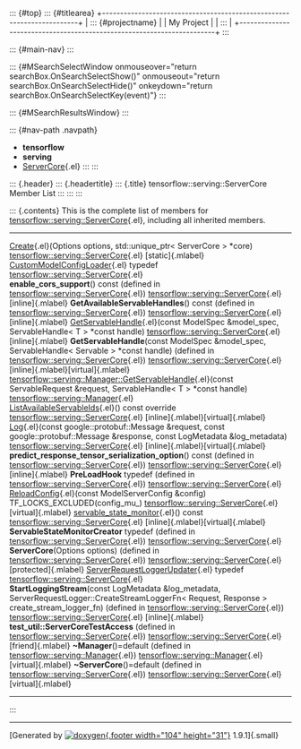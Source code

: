 ::: {#top}
::: {#titlearea}
+-----------------------------------------------------------------------+
| ::: {#projectname}                                                    |
| My Project                                                            |
| :::                                                                   |
+-----------------------------------------------------------------------+
:::

::: {#main-nav}
:::

::: {#MSearchSelectWindow onmouseover="return searchBox.OnSearchSelectShow()" onmouseout="return searchBox.OnSearchSelectHide()" onkeydown="return searchBox.OnSearchSelectKey(event)"}
:::

::: {#MSearchResultsWindow}
:::

::: {#nav-path .navpath}
-   **tensorflow**
-   **serving**
-   [ServerCore](classtensorflow_1_1serving_1_1ServerCore.html){.el}
:::
:::

::: {.header}
::: {.headertitle}
::: {.title}
tensorflow::serving::ServerCore Member List
:::
:::
:::

::: {.contents}
This is the complete list of members for
[tensorflow::serving::ServerCore](classtensorflow_1_1serving_1_1ServerCore.html){.el},
including all inherited members.

  ---------------------------------------------------------------------------------------------------------------------------------------------------------------------------------------------------------------------------------------------------------- --------------------------------------------------------------------------------------- -------------------------------------
  [Create](classtensorflow_1_1serving_1_1ServerCore.html#a538a0253233bd77da1051a985e3c2642){.el}(Options options, std::unique\_ptr\< ServerCore \> \*core)                                                                                                   [tensorflow::serving::ServerCore](classtensorflow_1_1serving_1_1ServerCore.html){.el}   [static]{.mlabel}
  [CustomModelConfigLoader](classtensorflow_1_1serving_1_1ServerCore.html#aded4a259be715e96c76f6d239ea68a80){.el} typedef                                                                                                                                    [tensorflow::serving::ServerCore](classtensorflow_1_1serving_1_1ServerCore.html){.el}   
  **enable\_cors\_support**() const (defined in [tensorflow::serving::ServerCore](classtensorflow_1_1serving_1_1ServerCore.html){.el})                                                                                                                       [tensorflow::serving::ServerCore](classtensorflow_1_1serving_1_1ServerCore.html){.el}   [inline]{.mlabel}
  **GetAvailableServableHandles**() const (defined in [tensorflow::serving::ServerCore](classtensorflow_1_1serving_1_1ServerCore.html){.el})                                                                                                                 [tensorflow::serving::ServerCore](classtensorflow_1_1serving_1_1ServerCore.html){.el}   [inline]{.mlabel}
  [GetServableHandle](classtensorflow_1_1serving_1_1ServerCore.html#adbe7fed540950b47bf889d3414239dbf){.el}(const ModelSpec &model\_spec, ServableHandle\< T \> \*const handle)                                                                              [tensorflow::serving::ServerCore](classtensorflow_1_1serving_1_1ServerCore.html){.el}   [inline]{.mlabel}
  **GetServableHandle**(const ModelSpec &model\_spec, ServableHandle\< Servable \> \*const handle) (defined in [tensorflow::serving::ServerCore](classtensorflow_1_1serving_1_1ServerCore.html){.el})                                                        [tensorflow::serving::ServerCore](classtensorflow_1_1serving_1_1ServerCore.html){.el}   [inline]{.mlabel}[virtual]{.mlabel}
  [tensorflow::serving::Manager::GetServableHandle](classtensorflow_1_1serving_1_1Manager.html#aca70babd38f4b416cf27bbf40f8bb093){.el}(const ServableRequest &request, ServableHandle\< T \> \*const handle)                                                 [tensorflow::serving::Manager](classtensorflow_1_1serving_1_1Manager.html){.el}         
  [ListAvailableServableIds](classtensorflow_1_1serving_1_1ServerCore.html#ac88da0268e401fa99bcd074e692ee709){.el}() const override                                                                                                                          [tensorflow::serving::ServerCore](classtensorflow_1_1serving_1_1ServerCore.html){.el}   [inline]{.mlabel}[virtual]{.mlabel}
  [Log](classtensorflow_1_1serving_1_1ServerCore.html#a7eec47dca427a8fcf5e345572bf818e4){.el}(const google::protobuf::Message &request, const google::protobuf::Message &response, const LogMetadata &log\_metadata)                                         [tensorflow::serving::ServerCore](classtensorflow_1_1serving_1_1ServerCore.html){.el}   [inline]{.mlabel}[virtual]{.mlabel}
  **predict\_response\_tensor\_serialization\_option**() const (defined in [tensorflow::serving::ServerCore](classtensorflow_1_1serving_1_1ServerCore.html){.el})                                                                                            [tensorflow::serving::ServerCore](classtensorflow_1_1serving_1_1ServerCore.html){.el}   [inline]{.mlabel}
  **PreLoadHook** typedef (defined in [tensorflow::serving::ServerCore](classtensorflow_1_1serving_1_1ServerCore.html){.el})                                                                                                                                 [tensorflow::serving::ServerCore](classtensorflow_1_1serving_1_1ServerCore.html){.el}   
  [ReloadConfig](classtensorflow_1_1serving_1_1ServerCore.html#ac3fbf30a022d978159532c2c68384669){.el}(const ModelServerConfig &config) TF\_LOCKS\_EXCLUDED(config\_mu\_)                                                                                    [tensorflow::serving::ServerCore](classtensorflow_1_1serving_1_1ServerCore.html){.el}   [virtual]{.mlabel}
  [servable\_state\_monitor](classtensorflow_1_1serving_1_1ServerCore.html#ac435225d6ad57889e29d524b32b84c46){.el}() const                                                                                                                                   [tensorflow::serving::ServerCore](classtensorflow_1_1serving_1_1ServerCore.html){.el}   [inline]{.mlabel}[virtual]{.mlabel}
  **ServableStateMonitorCreator** typedef (defined in [tensorflow::serving::ServerCore](classtensorflow_1_1serving_1_1ServerCore.html){.el})                                                                                                                 [tensorflow::serving::ServerCore](classtensorflow_1_1serving_1_1ServerCore.html){.el}   
  **ServerCore**(Options options) (defined in [tensorflow::serving::ServerCore](classtensorflow_1_1serving_1_1ServerCore.html){.el})                                                                                                                         [tensorflow::serving::ServerCore](classtensorflow_1_1serving_1_1ServerCore.html){.el}   [protected]{.mlabel}
  [ServerRequestLoggerUpdater](classtensorflow_1_1serving_1_1ServerCore.html#a1112df0a65160902633dcc7590aa5a7c){.el} typedef                                                                                                                                 [tensorflow::serving::ServerCore](classtensorflow_1_1serving_1_1ServerCore.html){.el}   
  **StartLoggingStream**(const LogMetadata &log\_metadata, ServerRequestLogger::CreateStreamLoggerFn\< Request, Response \> create\_stream\_logger\_fn) (defined in [tensorflow::serving::ServerCore](classtensorflow_1_1serving_1_1ServerCore.html){.el})   [tensorflow::serving::ServerCore](classtensorflow_1_1serving_1_1ServerCore.html){.el}   [inline]{.mlabel}
  **test\_util::ServerCoreTestAccess** (defined in [tensorflow::serving::ServerCore](classtensorflow_1_1serving_1_1ServerCore.html){.el})                                                                                                                    [tensorflow::serving::ServerCore](classtensorflow_1_1serving_1_1ServerCore.html){.el}   [friend]{.mlabel}
  **\~Manager**()=default (defined in [tensorflow::serving::Manager](classtensorflow_1_1serving_1_1Manager.html){.el})                                                                                                                                       [tensorflow::serving::Manager](classtensorflow_1_1serving_1_1Manager.html){.el}         [virtual]{.mlabel}
  **\~ServerCore**()=default (defined in [tensorflow::serving::ServerCore](classtensorflow_1_1serving_1_1ServerCore.html){.el})                                                                                                                              [tensorflow::serving::ServerCore](classtensorflow_1_1serving_1_1ServerCore.html){.el}   [virtual]{.mlabel}
  ---------------------------------------------------------------------------------------------------------------------------------------------------------------------------------------------------------------------------------------------------------- --------------------------------------------------------------------------------------- -------------------------------------
:::

------------------------------------------------------------------------

[Generated by [![doxygen](doxygen.svg){.footer width="104"
height="31"}](https://www.doxygen.org/index.html) 1.9.1]{.small}
